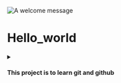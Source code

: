 ![A welcome message](https://www.shutterstock.com/image-vector/welcome-letters-banner-on-blue-260nw-1189574716.jpg)
# Hello_world

<details>
  <summary><h4>This project is to learn git and github</h4></summary>

<p>It will cut across all aspect so as to learn it indept</p>

</details>
